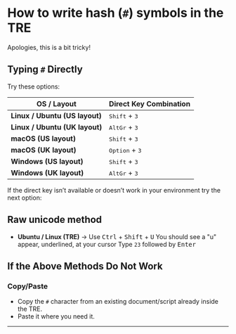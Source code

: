 # How to write hash (`#`) symbols in the TRE

Apologies, this is a bit tricky! 

## Typing `#` Directly

Try these options:

| OS / Layout | Direct Key Combination |
|-------------|------------------------|
| **Linux / Ubuntu (US layout)** | <kbd>Shift</kbd> + <kbd>3</kbd> |
| **Linux / Ubuntu (UK layout)** | <kbd>AltGr</kbd> + <kbd>3</kbd> |
| **macOS (US layout)** | <kbd>Shift</kbd> + <kbd>3</kbd> |
| **macOS (UK layout)** | <kbd>Option</kbd> + <kbd>3</kbd> |
| **Windows (US layout)** | <kbd>Shift</kbd> + <kbd>3</kbd> |
| **Windows (UK layout)** | <kbd>AltGr</kbd> + <kbd>3</kbd> |

If the direct key isn’t available or doesn’t work in your environment try the next option:  

## Raw unicode method

- **Ubuntu / Linux (TRE)** → Use <kbd>Ctrl</kbd> + <kbd>Shift</kbd> + <kbd>U</kbd>
  You should see a "u" appear, underlined, at your cursor
  Type `23` followed by <kbd>Enter</kbd>  

## If the Above Methods Do Not Work

### Copy/Paste
- Copy the `#` character from an existing document/script already inside the TRE.
- Paste it where you need it.

---



